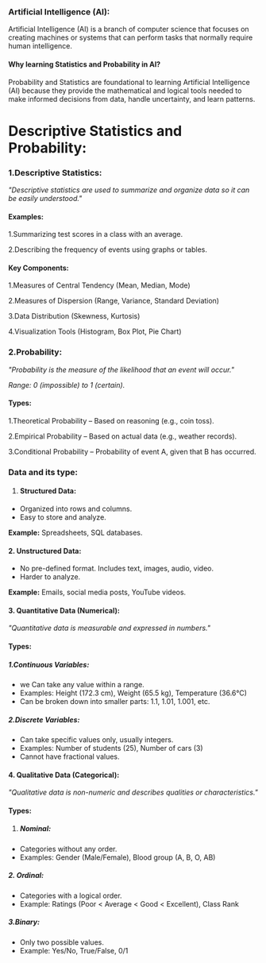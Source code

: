 ### **Artificial Intelligence (AI):**

Artificial Intelligence (AI) is a branch of computer science that focuses on creating machines or systems that can perform tasks that normally require human intelligence.



#### **Why learning Statistics and Probability in AI?**

Probability and Statistics are foundational to learning Artificial Intelligence (AI) because they provide the mathematical and logical tools needed to make informed decisions from data, handle uncertainty, and learn patterns.



# **Descriptive Statistics and Probability:**



### **1.Descriptive Statistics:**

*"Descriptive statistics are used to summarize and organize data so it can be easily understood."*

#### **Examples:**

1.Summarizing test scores in a class with an average.

2.Describing the frequency of events using graphs or tables.

#### **Key Components:**

1.Measures of Central Tendency (Mean, Median, Mode)

2.Measures of Dispersion (Range, Variance, Standard Deviation)

3.Data Distribution (Skewness, Kurtosis)

4.Visualization Tools (Histogram, Box Plot, Pie Chart)



### **2.Probability:**

*"Probability is the measure of the likelihood that an event will occur."*

*Range: 0 (impossible) to 1 (certain).*

#### **Types:**

1.Theoretical Probability – Based on reasoning (e.g., coin toss).

2.Empirical Probability – Based on actual data (e.g., weather records).

3.Conditional Probability – Probability of event A, given that B has occurred.









### **Data and its type:**



1. #### **Structured Data:**

* Organized into rows and columns.
* Easy to store and analyze.



**Example:** Spreadsheets, SQL databases.









#### **2. Unstructured Data:**

* No pre-defined format. Includes text, images, audio, video.
* Harder to analyze.



**Example:** Emails, social media posts, YouTube videos.









#### **3. Quantitative Data (Numerical):**

*"Quantitative data is measurable and expressed in numbers."*

#### **Types:**

##### **1.Continuous Variables:**

* we Can take any value within a range.
* Examples: Height (172.3 cm), Weight (65.5 kg), Temperature (36.6°C)
* Can be broken down into smaller parts: 1.1, 1.01, 1.001, etc.



##### **2.Discrete Variables:**

* Can take specific values only, usually integers.
* Examples: Number of students (25), Number of cars (3)
* Cannot have fractional values.











#### **4. Qualitative Data (Categorical):**

*"Qualitative data is non-numeric and describes qualities or characteristics."*

#### **Types:**

1. ##### **Nominal:**

* Categories without any order.
* Examples: Gender (Male/Female), Blood group (A, B, O, AB)



##### **2. Ordinal:**

* Categories with a logical order.
* Example: Ratings (Poor < Average < Good < Excellent), Class Rank



##### **3.Binary:**

* Only two possible values.
* Example: Yes/No, True/False, 0/1
